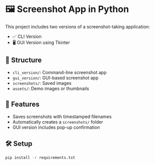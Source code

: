 # 🖼️ Screenshot App in Python

This project includes two versions of a screenshot-taking application:
- ✅ CLI Version
- 🖥️ GUI Version using Tkinter

## 📁 Structure
- `cli_version/`: Command-line screenshot app
- `gui_version/`: GUI-based screenshot app
- `screenshots/`: Saved images
- `assets/`: Demo images or thumbnails

## 🚀 Features
- Saves screenshots with timestamped filenames
- Automatically creates a `screenshots/` folder
- GUI version includes pop-up confirmation

## 🛠️ Setup
```bash
pip install -r requirements.txt
